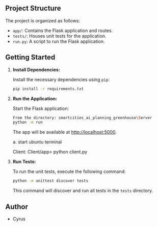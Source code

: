 ## Project Structure

The project is organized as follows:

- `app/`: Contains the Flask application and routes.
- `tests/`: Houses unit tests for the application.
- `run.py`: A script to run the Flask application.

## Getting Started



1. **Install Dependencies:**

   Install the necessary dependencies using `pip`:

   ```bash
   pip install -r requirements.txt
   ```

2. **Run the Application:**

   Start the Flask application:

   ```bash
   From the directory: smartcities_ai_planning_greenhouse\Server
   python -m run
   ```

   The app will be available at [http://localhost:5000](http://localhost:5000).



   a.
   start ubuntu terminal

   Client:
   Client/app> python client.py
   

3. **Run Tests:**

   To run the unit tests, execute the following command:

   ```bash
   python -m unittest discover tests
   ```

   This command will discover and run all tests in the `tests` directory.





## Author

- Cyrus

